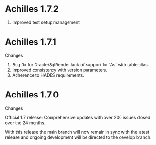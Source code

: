 # Achilles 1.7.2

1. Improved test setup management

# Achilles 1.7.1

Changes

1.  Bug fix for Oracle/SqlRender lack of support for 'As' with table alias.
2.  Improved consistency with version parameters.
3.  Adherence to HADES requirements.

# Achilles 1.7.0

Changes

Official 1.7 release: Comprehensive updates with over 200 issues closed over the 24 months.

With this release the main branch will now remain in sync with the latest release and ongoing development will be directed to the develop branch.
